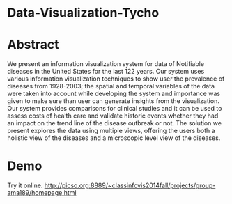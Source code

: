 # Data-Visualization-Tycho

# Abstract
We present an information visualization system for data of Notifiable diseases in the United States for the last 122 years. Our system uses various information visualization techniques to show user the prevalence of diseases from 1928-2003; the spatial and temporal variables of the data were taken into account while developing the system and importance was given to make sure than user can generate insights from the visualization. Our system provides comparisons for clinical studies and it can be used to assess costs of health care and validate historic events whether they had an impact on the trend line of the disease outbreak or not. The solution we present explores the data using multiple views, offering the users both a holistic view of the diseases and a microscopic level view of the diseases.

# Demo
Try it online.
http://picso.org:8889/~classinfovis2014fall/projects/group-ama189/homepage.html
